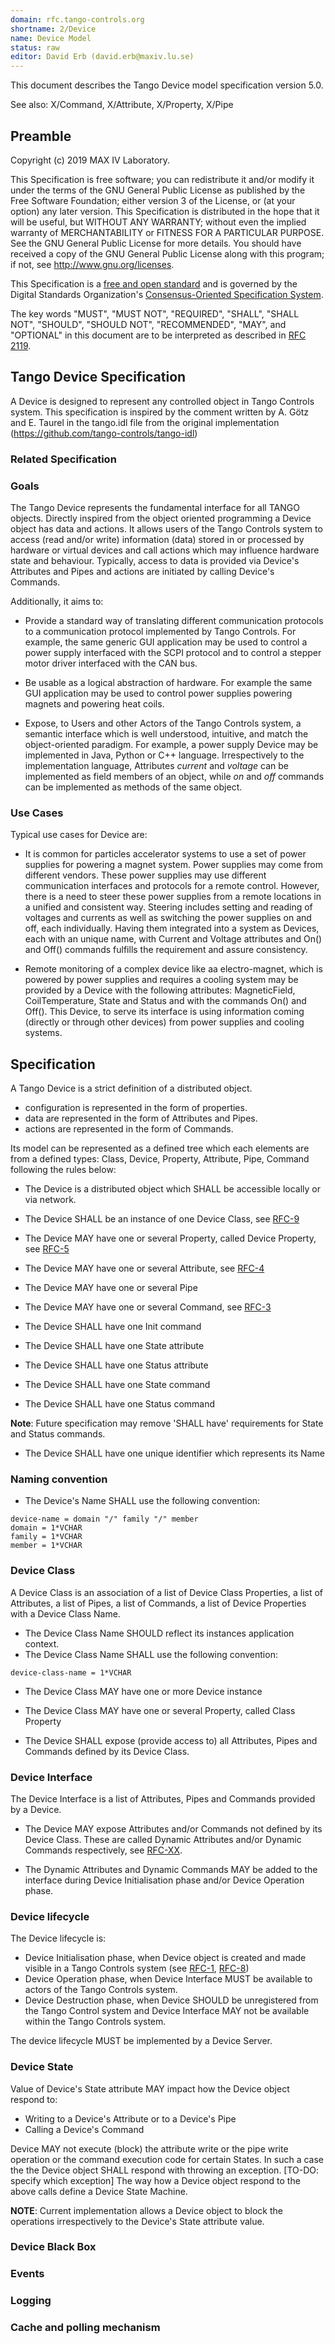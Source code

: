```yaml
---
domain: rfc.tango-controls.org
shortname: 2/Device
name: Device Model
status: raw
editor: David Erb (david.erb@maxiv.lu.se)
---
```


This document describes the Tango Device model specification version 5.0.

See also: X/Command, X/Attribute, X/Property, X/Pipe

## Preamble

Copyright (c) 2019 MAX IV Laboratory.

This Specification is free software; you can redistribute it and/or modify it under the terms of the GNU General Public
License as published by the Free Software Foundation; either version 3 of the License, or (at your option) any later 
version. This Specification is distributed in the hope that it will be useful, but WITHOUT ANY WARRANTY; without even 
the implied warranty of MERCHANTABILITY or FITNESS FOR A PARTICULAR PURPOSE. See the GNU General Public License for more
details. You should have received a copy of the GNU General Public License along with this program; 
if not, see <http://www.gnu.org/licenses>.

This Specification is a [free and open standard](http://www.digistan.org/open-standard:definition) and is governed by 
the Digital Standards Organization's [Consensus-Oriented Specification System](http://www.digistan.org/spec:1/COSS).

The key words "MUST", "MUST NOT", "REQUIRED", "SHALL", "SHALL NOT", "SHOULD", "SHOULD NOT", "RECOMMENDED", "MAY", 
and "OPTIONAL" in this document are to be interpreted as described in [RFC 2119](http://tools.ietf.org/html/rfc2119).

## Tango Device Specification

A Device is designed to represent any controlled object in Tango Controls system.
This specification is inspired by the comment written by A. Götz and E. Taurel in the tango.idl file from 
the original implementation (https://github.com/tango-controls/tango-idl)

### Related Specification

### Goals

The Tango Device represents the fundamental interface for all TANGO objects. Directly inspired from the object 
oriented programming a Device object has data and actions. It allows users of the Tango Controls system to access 
(read and/or write) information (data) stored in or processed by hardware or virtual devices and call actions which
may influence hardware state and behaviour.  Typically, access to data is provided via Device's Attributes and Pipes
and actions are initiated by calling Device's Commands.  

Additionally, it aims to:

* Provide a standard way of translating different communication protocols to a communication protocol implemented by
  Tango Controls. For example, the same generic GUI application may be used to control a power supply interfaced with
  the SCPI protocol and to control a stepper motor driver interfaced with the CAN bus.

* Be usable as a logical abstraction of hardware. For example the same GUI application may be used to control power 
  supplies powering magnets and powering heat coils.

* Expose, to Users and other Actors of the Tango Controls system, a semantic interface which is well understood, 
  intuitive, and match the object-oriented paradigm. For example, a power supply Device may be implemented in Java, 
  Python or C++ language. Irrespectively to the implementation language, Attributes *current* and *voltage* can be 
  implemented as field members of an object, while *on* and *off* commands can be implemented as methods of the 
  same object.     
  

### Use Cases

Typical use cases for Device are:

* It is common for particles accelerator systems to use a set of power supplies for powering a magnet system. 
  Power supplies may come from different vendors. These power supplies may use different communication interfaces
  and protocols for a remote control. However, there is a need to steer these power supplies from a remote locations in 
  a unified and consistent way. Steering includes setting and reading of voltages and currents as well as switching the 
  power supplies on and off, each individually. Having them integrated into a system as Devices, each with an unique name, 
  with Current and Voltage attributes and On() and Off() commands fulfills the requirement and assure consistency.

* Remote monitoring of a complex device like aa electro-magnet, which is powered by power supplies and requires a cooling
  system may be provided by a Device with the following attributes: MagneticField, CoilTemperature, State and Status and 
  with the commands On() and Off(). This Device, to serve its interface is using information coming (directly or through
  other devices) from power supplies and cooling systems.  

## Specification

A Tango Device is a strict definition of a distributed object. 
* configuration is represented in the form of properties.
* data are represented in the form of Attributes and Pipes.
* actions are represented in the form of Commands.

Its model can be represented as a defined tree which each elements are from a defined types: Class, Device, Property, 
Attribute, Pipe, Command following the rules below:

* The Device is a distributed object which SHALL be accessible locally or via network.
* The Device SHALL be an instance of one Device Class, see [RFC-9]()
* The Device MAY have one or several Property, called Device Property, see [RFC-5]()
* The Device MAY have one or several Attribute, see [RFC-4]() 
* The Device MAY have one or several Pipe
* The Device MAY have one or several Command, see [RFC-3]()

* The Device SHALL have one Init command

* The Device SHALL have one State attribute 
* The Device SHALL have one Status attribute
* The Device SHALL have one State command
* The Device SHALL have one Status command


**Note**: Future specification may remove 'SHALL have' requirements for State and Status commands.

* The Device SHALL have one unique identifier which represents its Name

### Naming convention

* The Device's Name SHALL use the following convention:

``` ABNF
device-name = domain "/" family "/" member
domain = 1*VCHAR
family = 1*VCHAR
member = 1*VCHAR
```

### Device Class

A Device Class is an association of a list of Device Class Properties, a list of Attributes, a list of Pipes, 
a list of Commands, a list of Device Properties with a Device Class Name.  

* The Device Class Name SHOULD reflect its instances application context. 
* The Device Class Name SHALL use the following convention:

``` ABNF
device-class-name = 1*VCHAR
```

* The Device Class MAY have one or more Device instance
* The Device Class MAY have one or several Property, called Class Property

* The Device SHALL expose (provide access to) all Attributes, Pipes and Commands defined by its Device Class.
 
### Device Interface

The Device Interface is a list of Attributes, Pipes and Commands provided by a Device.

* The Device MAY expose Attributes and/or Commands not defined by its Device Class. These are called 
  Dynamic Attributes and/or Dynamic Commands respectively, see [RFC-XX]().

* The Dynamic Attributes and Dynamic Commands MAY be added to the interface during Device Initialisation phase and/or 
  Device Operation phase. 


### Device lifecycle

The Device lifecycle is:
* Device Initialisation phase, when Device object is created and made visible in a Tango Controls system (see [RFC-1](), [RFC-8]())
* Device Operation phase, when Device Interface MUST be available to actors of the Tango Controls system.
* Device Destruction phase, when Device SHOULD be unregistered from the Tango Control system and Device Interface MAY not
  be available within the Tango Controls system. 

The device lifecycle MUST be implemented by a Device Server.

### Device State

Value of Device's State attribute MAY impact how the Device object respond to:

* Writing to a Device's Attribute or to a Device's Pipe  
* Calling a Device's Command

Device MAY not execute (block) the attribute write or the pipe write operation or the command execution code for certain States.
In such a case the the Device object SHALL respond with throwing an exception.  [TO-DO: specify which exception]
The way how a Device object respond to the above calls define a Device State Machine.

**NOTE**: Current implementation allows a Device object to block the operations irrespectively to the Device's State
attribute value. 

### Device Black Box


### Events


### Logging 


### Cache and polling mechanism
